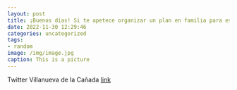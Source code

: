 ```yaml
---
layout: post
title: ¡Buenos días! Si te apetece organizar un plan en familia para este FinDeSemana, en @parquefaunia puedes disfrutar de un descuen...
date: 2022-11-30 12:29:46
categories: uncategorized
tags:
- random
image: /img/image.jpg
caption: This is a picture
---
```

Twitter Villanueva de la Cañada [link](https://twitter.com/AytoVDLCanada/status/1597873032651214851)
